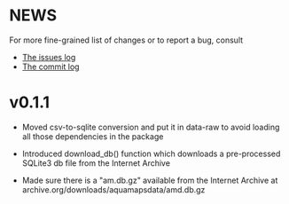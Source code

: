 NEWS
====

For more fine-grained list of changes or to report a bug, consult 

* [The issues log](https://github.com/raquamaps/aquamapsdata/issues)
* [The commit log](https://github.com/raquamaps/aquamapsdata/commits/master)

# v0.1.1

* Moved csv-to-sqlite conversion and put it in data-raw to avoid loading all those dependencies in the package

* Introduced download_db() function which downloads a pre-processed SQLite3 db file from the Internet Archive

* Made sure there is a "am.db.gz" available from the Internet Archive at archive.org/downloads/aquamapsdata/amd.db.gz







